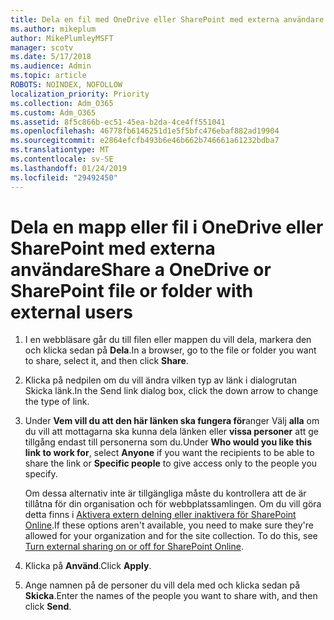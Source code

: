 ```yaml
---
title: Dela en fil med OneDrive eller SharePoint med externa användare
ms.author: mikeplum
author: MikePlumleyMSFT
manager: scotv
ms.date: 5/17/2018
ms.audience: Admin
ms.topic: article
ROBOTS: NOINDEX, NOFOLLOW
localization_priority: Priority
ms.collection: Adm_O365
ms.custom: Adm_O365
ms.assetid: 8f5c866b-ec51-45ea-b2da-4ce4ff551041
ms.openlocfilehash: 46778fb6146251d1e5f5bfc476ebaf882ad19904
ms.sourcegitcommit: e2864efcfb493b6e46b662b746661a61232bdba7
ms.translationtype: MT
ms.contentlocale: sv-SE
ms.lasthandoff: 01/24/2019
ms.locfileid: "29492450"
---
```

# <a name="share-a-onedrive-or-sharepoint-file-or-folder-with-external-users"></a><span data-ttu-id="85ed7-102">Dela en mapp eller fil i OneDrive eller SharePoint med externa användare</span><span class="sxs-lookup"><span data-stu-id="85ed7-102">Share a OneDrive or SharePoint file or folder with external users</span></span>

1. <span data-ttu-id="85ed7-103">I en webbläsare går du till filen eller mappen du vill dela, markera den och klicka sedan på **Dela**.</span><span class="sxs-lookup"><span data-stu-id="85ed7-103">In a browser, go to the file or folder you want to share, select it, and then click **Share**.</span></span>
    
2. <span data-ttu-id="85ed7-104">Klicka på nedpilen om du vill ändra vilken typ av länk i dialogrutan Skicka länk.</span><span class="sxs-lookup"><span data-stu-id="85ed7-104">In the Send link dialog box, click the down arrow to change the type of link.</span></span>
    
3. <span data-ttu-id="85ed7-105">Under **Vem vill du att den här länken ska fungera för**anger Välj **alla** om du vill att mottagarna ska kunna dela länken eller **vissa personer** att ge tillgång endast till personerna som du.</span><span class="sxs-lookup"><span data-stu-id="85ed7-105">Under **Who would you like this link to work for**, select **Anyone** if you want the recipients to be able to share the link or **Specific people** to give access only to the people you specify.</span></span> 
    
    <span data-ttu-id="85ed7-p101">Om dessa alternativ inte är tillgängliga måste du kontrollera att de är tillåtna för din organisation och för webbplatssamlingen. Om du vill göra detta finns i [Aktivera extern delning eller inaktivera för SharePoint Online](https://go.microsoft.com/fwlink/?linkid=866426).</span><span class="sxs-lookup"><span data-stu-id="85ed7-p101">If these options aren't available, you need to make sure they're allowed for your organization and for the site collection. To do this, see [Turn external sharing on or off for SharePoint Online](https://go.microsoft.com/fwlink/?linkid=866426).</span></span>
    
4. <span data-ttu-id="85ed7-108">Klicka på **Använd**.</span><span class="sxs-lookup"><span data-stu-id="85ed7-108">Click **Apply**.</span></span>
    
5. <span data-ttu-id="85ed7-109">Ange namnen på de personer du vill dela med och klicka sedan på **Skicka**.</span><span class="sxs-lookup"><span data-stu-id="85ed7-109">Enter the names of the people you want to share with, and then click **Send**.</span></span>
    

